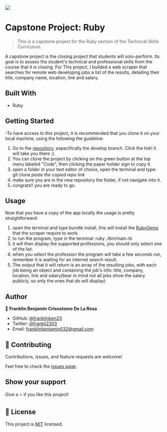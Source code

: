 ![](https://img.shields.io/badge/Microverse-blueviolet)

# Capstone Project: Ruby

> This is a capstone project for the Ruby section of the Technical Skills Curriculum.

A capstone project is the closing project that students will solo-perform. Its goal is to assess the student's technical and professional skills from the course that it is closing. For This project, I builded a web scraper that searches for remote web developing jobs a list of the results, detailing their title, company name, location, link and salary.

## Built With

- Ruby

## Getting Started

-To have access to this project, it is recommended that you clone it on your local machine, using the following the guideline:

1. Go to the [repository](https://github.com/franklinben23/Ruby-web-scraper/tree/develop), especifically the develop branch. Click the link! it will take you there ;).
2. You can clone the project by clicking on the green button at the top menu labeled "Code", then clicking the paper holder sign to copy it.
3. open a folder in your text editor of choice, open the terminal and type: git clone _paste the copied repo link_
4. make sure you are in the new repository the folder, if not navigate into it.
5. congrats!! you are ready to go.

## Usage

Now that you have a copy of the app locally the usage is pretty straightforward:

1. open the terminal and type bundle install, this will install the [RubyGems](https://guides.rubygems.org/what-is-a-gem/) that the scraper require to work.
2. to run the program, type in the terminal: ruby ./bin/main.rb
3. it will then display the supported professions, you should only select one of the list.
4. when you select the profession the program will take a few seconds run, remember it is waiting for an internet search result.
5. The output that it will return is an array of the resulting jobs, with each job being an object and containing the job's info: title, company, location, link and salary(bear in mind not all jobs show the salary publicly, so only the ones that do will display)

## Author

👤 **Franklin Benjamin Crisostomo De La Rosa**

- GitHub: [@franklinben23](https://github.com/franklinben23)
- Twitter: [@frankli2303](https://twitter.com/frankli2303)
- Email: franklinbenjamin032@gmail.com

## 🤝 Contributing

Contributions, issues, and feature requests are welcome!

Feel free to check the [issues page](https://github.com/franklinben23/Ruby-web-scraper/issues).

## Show your support

Give a ⭐️ if you like this project!

## 📝 License

This project is [MIT](LICENSE) licensed.
